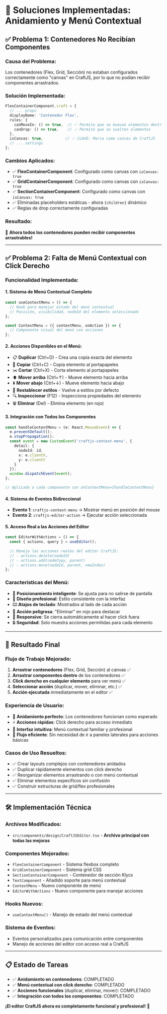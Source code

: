 # 🎯 Soluciones Implementadas: Anidamiento y Menú Contextual

## ✅ **Problema 1: Contenedores No Recibían Componentes**

### **Causa del Problema:**
Los contenedores (Flex, Grid, Sección) no estaban configurados correctamente como "canvas" en CraftJS, por lo que no podían recibir componentes arrastrados.

### **Solución Implementada:**
```typescript
FlexContainerComponent.craft = {
  // ... props
  displayName: 'Contenedor Flex',
  rules: {
    canMoveIn: () => true,  // ✅ Permite que se muevan elementos dentro
    canDrop: () => true,    // ✅ Permite que se suelten elementos
  },
  isCanvas: true,          // ✅ CLAVE: Marca como canvas de CraftJS
  // ... settings
};
```

### **Cambios Aplicados:**
- ✅ **FlexContainerComponent**: Configurado como canvas con `isCanvas: true`
- ✅ **GridContainerComponent**: Configurado como canvas con `isCanvas: true`  
- ✅ **SectionContainerComponent**: Configurado como canvas con `isCanvas: true`
- ✅ Eliminadas placeholders estáticas - ahora `{children}` dinámico
- ✅ Reglas de drop correctamente configuradas

### **Resultado:**
🎉 **Ahora todos los contenedores pueden recibir componentes arrastrables!**

---

## ✅ **Problema 2: Falta de Menú Contextual con Click Derecho**

### **Funcionalidad Implementada:**

#### **1. Sistema de Menú Contextual Completo**
```typescript
const useContextMenu = () => {
  // Hook para manejar estado del menú contextual
  // Posición, visibilidad, nodeId del elemento seleccionado
};

const ContextMenu = ({ contextMenu, onAction }) => {
  // Componente visual del menú con acciones
};
```

#### **2. Acciones Disponibles en el Menú:**
- 📋 **Duplicar** (Ctrl+D) - Crea una copia exacta del elemento
- 📄 **Copiar** (Ctrl+C) - Copia elemento al portapapeles
- ✂️ **Cortar** (Ctrl+X) - Corta elemento al portapapeles  
- ⬆️ **Mover arriba** (Ctrl+↑) - Mueve elemento hacia arriba
- ⬇️ **Mover abajo** (Ctrl+↓) - Mueve elemento hacia abajo
- 🔄 **Restablecer estilos** - Vuelve a estilos por defecto
- 🔍 **Inspeccionar** (F12) - Inspecciona propiedades del elemento
- 🗑️ **Eliminar** (Del) - Elimina elemento (en rojo)

#### **3. Integración con Todos los Componentes**
```typescript
const handleContextMenu = (e: React.MouseEvent) => {
  e.preventDefault();
  e.stopPropagation();
  const event = new CustomEvent('craftjs-context-menu', { 
    detail: { 
      nodeId: id, 
      x: e.clientX, 
      y: e.clientY 
    } 
  });
  window.dispatchEvent(event);
};

// Aplicado a cada componente con onContextMenu={handleContextMenu}
```

#### **4. Sistema de Eventos Bidireccional**
- **Evento 1**: `craftjs-context-menu` → Mostrar menú en posición del mouse
- **Evento 2**: `craftjs-editor-action` → Ejecutar acción seleccionada

#### **5. Acceso Real a las Acciones del Editor**
```typescript
const EditorWithActions = () => {
  const { actions, query } = useEditor();
  
  // Maneja las acciones reales del editor CraftJS:
  // - actions.delete(nodeId)
  // - actions.add(nodeCopy, parent) 
  // - actions.move(nodeId, parent, newIndex)
};
```

### **Características del Menú:**
- 🎯 **Posicionamiento inteligente**: Se ajusta para no salirse de pantalla
- 🎨 **Diseño profesional**: Estilo consistente con la interfaz
- ⌨️ **Atajos de teclado**: Mostrados al lado de cada acción
- 🚨 **Acción peligrosa**: "Eliminar" en rojo para destacar
- 📱 **Responsive**: Se cierra automáticamente al hacer click fuera
- 🔒 **Seguridad**: Solo muestra acciones permitidas para cada elemento

---

## 🎉 **Resultado Final**

### **Flujo de Trabajo Mejorado:**
1. **Arrastrar contenedores** (Flex, Grid, Sección) al canvas ✅
2. **Arrastrar componentes dentro** de los contenedores ✅  
3. **Click derecho en cualquier elemento** para ver menú ✅
4. **Seleccionar acción** (duplicar, mover, eliminar, etc.) ✅
5. **Acción ejecutada** inmediatamente en el editor ✅

### **Experiencia de Usuario:**
- 🎯 **Anidamiento perfecto**: Los contenedores funcionan como esperado
- ⚡ **Acciones rápidas**: Click derecho para acceso inmediato
- 🎨 **Interfaz intuitiva**: Menú contextual familiar y profesional
- 🔄 **Flujo eficiente**: Sin necesidad de ir a paneles laterales para acciones básicas

### **Casos de Uso Resueltos:**
- ✅ Crear layouts complejos con contenedores anidados
- ✅ Duplicar rápidamente elementos con click derecho
- ✅ Reorganizar elementos arrastrando o con menú contextual
- ✅ Eliminar elementos específicos sin confusión
- ✅ Construir estructuras de grid/flex profesionales

---

## 🛠️ **Implementación Técnica**

### **Archivos Modificados:**
- `src/components/design/CraftJSEditor.tsx` - **Archivo principal con todas las mejoras**

### **Componentes Mejorados:**
- `FlexContainerComponent` - Sistema flexbox completo
- `GridContainerComponent` - Sistema grid CSS
- `SectionContainerComponent` - Contenedor de sección Klycs
- `TextComponent` - Añadido soporte para menú contextual
- `ContextMenu` - Nuevo componente de menú
- `EditorWithActions` - Nuevo componente para manejar acciones

### **Hooks Nuevos:**
- `useContextMenu()` - Manejo de estado del menú contextual

### **Sistema de Eventos:**
- Eventos personalizados para comunicación entre componentes
- Manejo de acciones del editor con acceso real a CraftJS

---

## 📋 **Estado de Tareas**

- ✅ **Anidamiento en contenedores**: COMPLETADO
- ✅ **Menú contextual con click derecho**: COMPLETADO  
- ✅ **Acciones funcionales** (duplicar, eliminar, mover): COMPLETADO
- ✅ **Integración con todos los componentes**: COMPLETADO

**¡El editor CraftJS ahora es completamente funcional y profesional!** 🎉
